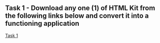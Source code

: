  ## Task 1 - Download any one (1) of HTML Kit from the following links below and convert it into a functioning application

[Task 1](https://www.loom.com/share/5b84dd479c9041eaa7b8b66904bd22a7?sid=4d054c2c-4af7-4d9e-ad36-135e52965f03) 




